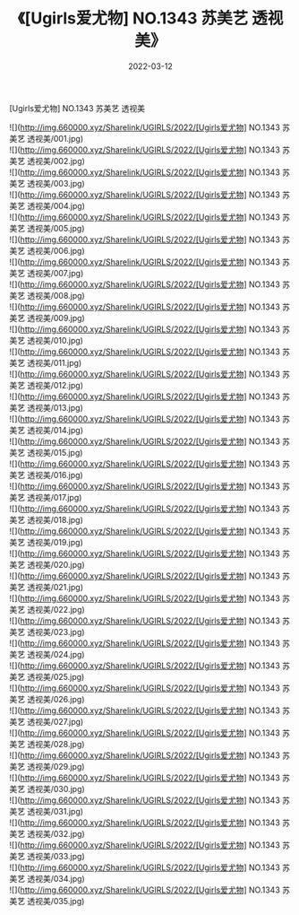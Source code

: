 ﻿---
layout: post
title:  《[Ugirls爱尤物] NO.1343 苏美艺 透视美》
date:   2022-03-12
img: http://img.660000.xyz/Sharelink/UGIRLS/2022/[Ugirls爱尤物] NO.1343 苏美艺 透视美/000.jpg
categories: [美女, 清纯, 唯美]
---

[Ugirls爱尤物] NO.1343 苏美艺 透视美

 ![](http://img.660000.xyz/Sharelink/UGIRLS/2022/[Ugirls爱尤物] NO.1343 苏美艺 透视美/001.jpg) <br>![](http://img.660000.xyz/Sharelink/UGIRLS/2022/[Ugirls爱尤物] NO.1343 苏美艺 透视美/002.jpg) <br>![](http://img.660000.xyz/Sharelink/UGIRLS/2022/[Ugirls爱尤物] NO.1343 苏美艺 透视美/003.jpg) <br>![](http://img.660000.xyz/Sharelink/UGIRLS/2022/[Ugirls爱尤物] NO.1343 苏美艺 透视美/004.jpg) <br>![](http://img.660000.xyz/Sharelink/UGIRLS/2022/[Ugirls爱尤物] NO.1343 苏美艺 透视美/005.jpg) <br>![](http://img.660000.xyz/Sharelink/UGIRLS/2022/[Ugirls爱尤物] NO.1343 苏美艺 透视美/006.jpg) <br>![](http://img.660000.xyz/Sharelink/UGIRLS/2022/[Ugirls爱尤物] NO.1343 苏美艺 透视美/007.jpg) <br>![](http://img.660000.xyz/Sharelink/UGIRLS/2022/[Ugirls爱尤物] NO.1343 苏美艺 透视美/008.jpg) <br>![](http://img.660000.xyz/Sharelink/UGIRLS/2022/[Ugirls爱尤物] NO.1343 苏美艺 透视美/009.jpg) <br>![](http://img.660000.xyz/Sharelink/UGIRLS/2022/[Ugirls爱尤物] NO.1343 苏美艺 透视美/010.jpg) <br>![](http://img.660000.xyz/Sharelink/UGIRLS/2022/[Ugirls爱尤物] NO.1343 苏美艺 透视美/011.jpg) <br>![](http://img.660000.xyz/Sharelink/UGIRLS/2022/[Ugirls爱尤物] NO.1343 苏美艺 透视美/012.jpg) <br>![](http://img.660000.xyz/Sharelink/UGIRLS/2022/[Ugirls爱尤物] NO.1343 苏美艺 透视美/013.jpg) <br>![](http://img.660000.xyz/Sharelink/UGIRLS/2022/[Ugirls爱尤物] NO.1343 苏美艺 透视美/014.jpg) <br>![](http://img.660000.xyz/Sharelink/UGIRLS/2022/[Ugirls爱尤物] NO.1343 苏美艺 透视美/015.jpg) <br>![](http://img.660000.xyz/Sharelink/UGIRLS/2022/[Ugirls爱尤物] NO.1343 苏美艺 透视美/016.jpg) <br>![](http://img.660000.xyz/Sharelink/UGIRLS/2022/[Ugirls爱尤物] NO.1343 苏美艺 透视美/017.jpg) <br>![](http://img.660000.xyz/Sharelink/UGIRLS/2022/[Ugirls爱尤物] NO.1343 苏美艺 透视美/018.jpg) <br>![](http://img.660000.xyz/Sharelink/UGIRLS/2022/[Ugirls爱尤物] NO.1343 苏美艺 透视美/019.jpg) <br>![](http://img.660000.xyz/Sharelink/UGIRLS/2022/[Ugirls爱尤物] NO.1343 苏美艺 透视美/020.jpg) <br>![](http://img.660000.xyz/Sharelink/UGIRLS/2022/[Ugirls爱尤物] NO.1343 苏美艺 透视美/021.jpg) <br>![](http://img.660000.xyz/Sharelink/UGIRLS/2022/[Ugirls爱尤物] NO.1343 苏美艺 透视美/022.jpg) <br>![](http://img.660000.xyz/Sharelink/UGIRLS/2022/[Ugirls爱尤物] NO.1343 苏美艺 透视美/023.jpg) <br>![](http://img.660000.xyz/Sharelink/UGIRLS/2022/[Ugirls爱尤物] NO.1343 苏美艺 透视美/024.jpg) <br>![](http://img.660000.xyz/Sharelink/UGIRLS/2022/[Ugirls爱尤物] NO.1343 苏美艺 透视美/025.jpg) <br>![](http://img.660000.xyz/Sharelink/UGIRLS/2022/[Ugirls爱尤物] NO.1343 苏美艺 透视美/026.jpg) <br>![](http://img.660000.xyz/Sharelink/UGIRLS/2022/[Ugirls爱尤物] NO.1343 苏美艺 透视美/027.jpg) <br>![](http://img.660000.xyz/Sharelink/UGIRLS/2022/[Ugirls爱尤物] NO.1343 苏美艺 透视美/028.jpg) <br>![](http://img.660000.xyz/Sharelink/UGIRLS/2022/[Ugirls爱尤物] NO.1343 苏美艺 透视美/029.jpg) <br>![](http://img.660000.xyz/Sharelink/UGIRLS/2022/[Ugirls爱尤物] NO.1343 苏美艺 透视美/030.jpg) <br>![](http://img.660000.xyz/Sharelink/UGIRLS/2022/[Ugirls爱尤物] NO.1343 苏美艺 透视美/031.jpg) <br>![](http://img.660000.xyz/Sharelink/UGIRLS/2022/[Ugirls爱尤物] NO.1343 苏美艺 透视美/032.jpg) <br>![](http://img.660000.xyz/Sharelink/UGIRLS/2022/[Ugirls爱尤物] NO.1343 苏美艺 透视美/033.jpg) <br>![](http://img.660000.xyz/Sharelink/UGIRLS/2022/[Ugirls爱尤物] NO.1343 苏美艺 透视美/034.jpg) <br>![](http://img.660000.xyz/Sharelink/UGIRLS/2022/[Ugirls爱尤物] NO.1343 苏美艺 透视美/035.jpg) <br>